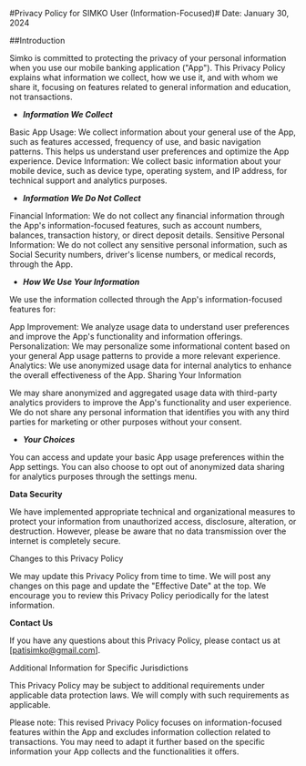 #Privacy Policy for SIMKO User (Information-Focused)#
Date: January 30, 2024

##Introduction

 Simko is committed to protecting the privacy of your personal information when you use our mobile banking application ("App"). This Privacy Policy explains what information we collect, how we use it, and with whom we share it, focusing on features related to general information and education, not transactions.

  - ***Information We Collect***

Basic App Usage: We collect information about your general use of the App, such as features accessed, frequency of use, and basic navigation patterns. This helps us understand user preferences and optimize the App experience.
Device Information: We collect basic information about your mobile device, such as device type, operating system, and IP address, for technical support and analytics purposes.

  - ***Information We Do Not Collect***

Financial Information: We do not collect any financial information through the App's information-focused features, such as account numbers, balances, transaction history, or direct deposit details.
Sensitive Personal Information: We do not collect any sensitive personal information, such as Social Security numbers, driver's license numbers, or medical records, through the App.

  - ***How We Use Your Information***

 We use the information collected through the App's information-focused features for:

App Improvement: We analyze usage data to understand user preferences and improve the App's functionality and information offerings.
Personalization: We may personalize some informational content based on your general App usage patterns to provide a more relevant experience.
Analytics: We use anonymized usage data for internal analytics to enhance the overall effectiveness of the App.
 Sharing Your Information

 We may share anonymized and aggregated usage data with third-party analytics providers to improve the App's functionality and user experience. We do not share any personal information that identifies you with any third parties for marketing or other purposes without your consent.

  - ***Your Choices***

 You can access and update your basic App usage preferences within the App settings. You can also choose to opt out of anonymized data sharing for analytics purposes through the settings menu.

**Data Security**

We have implemented appropriate technical and organizational measures to protect your information from unauthorized access, disclosure, alteration, or destruction. However, please be aware that no data transmission over the internet is completely secure.

Changes to this Privacy Policy

We may update this Privacy Policy from time to time. We will post any changes on this page and update the "Effective Date" at the top. We encourage you to review this Privacy Policy periodically for the latest information.

**Contact Us**

 If you have any questions about this Privacy Policy, please contact us at [patisimko@gmail.com].

 Additional Information for Specific Jurisdictions

 This Privacy Policy may be subject to additional requirements under applicable data protection laws. We will comply with such requirements as applicable.

 Please note: This revised Privacy Policy focuses on information-focused features within the App and excludes information collection related to transactions. You may need to adapt it further based on the specific information your App collects and the functionalities it offers.

